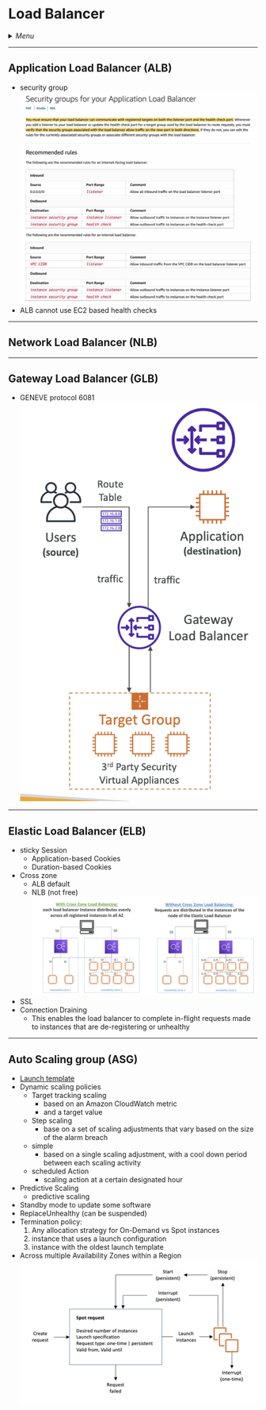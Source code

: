 # Load Balancer

<details>
 <summary><i>Menu</i></summary>

- [ALB](#application-load-balancer-alb)
- [NLB](#network-load-balancer-nlb)
- [GLB](#gateway-load-balancer-glb)
- [ELB](#elastic-load-balancer-elb)
- [ASG](#auto-scaling-group-asg)
</details>

---
## Application Load Balancer (ALB)
- security group
![ALB security group](../../images/ALB_SG.jpg)
- ALB cannot use EC2 based health checks

---
## Network Load Balancer (NLB)

---
## Gateway Load Balancer (GLB)
- GENEVE protocol 6081
![GLB](../../images/glb.png)

---
## Elastic Load Balancer (ELB)
- sticky Session
  - Application-based Cookies
  - Duration-based Cookies
- Cross zone
    - ALB default
    - NLB (not free)
![cross-zone](../../images/crossZone.png)
- SSL
- Connection Draining
  - This enables the load balancer to complete in-flight requests made to instances that are de-registering or unhealthy

---
## Auto Scaling group (ASG)
- [Launch template](../EC2/README.md#launch-template) 
- Dynamic scaling policies
  - Target tracking scaling
    - based on an Amazon CloudWatch metric
    - and a target value
  - Step scaling
    - base on a set of scaling adjustments that vary based on the size of the alarm breach
  - simple 
    - based on a single scaling adjustment, with a cool down period between each scaling activity
  - scheduled Action
    - scaling action at a certain designated hour
- Predictive Scaling
  - predictive scaling
- Standby mode to update some software
- ReplaceUnhealthy (can be suspended)
- Termination policy:
  1. Any allocation strategy for On-Demand vs Spot instances
  2. instance that uses a launch configuration
  3. instance with the oldest launch template
- Across multiple Availability Zones within a Region
![spot lifecycle](../../images/spot_lifecycle.png)